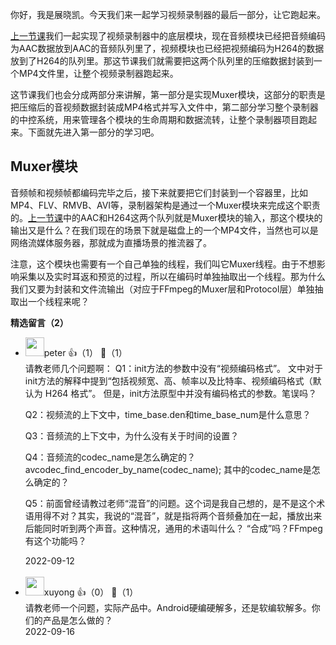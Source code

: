 你好，我是展晓凯。今天我们来一起学习视频录制器的最后一部分，让它跑起来。

[上一节课](https://time.geekbang.org/column/article/565950)我们一起实现了视频录制器中的底层模块，现在音频模块已经把音频编码为AAC数据放到AAC的音频队列里了，视频模块也已经把视频编码为H264的数据放到了H264的队列里。那这节课我们就需要把这两个队列里的压缩数据封装到一个MP4文件里，让整个视频录制器跑起来。

这节课我们也会分成两部分来讲解，第一部分是实现Muxer模块，这部分的职责是把压缩后的音视频数据封装成MP4格式并写入文件中，第二部分学习整个录制器的中控系统，用来管理各个模块的生命周期和数据流转，让整个录制器项目跑起来。下面就先进入第一部分的学习吧。

## Muxer模块

音频帧和视频帧都编码完毕之后，接下来就要把它们封装到一个容器里，比如MP4、FLV、RMVB、AVI等，录制器架构是通过一个Muxer模块来完成这个职责的。[上一节课](https://time.geekbang.org/column/article/565950)中的AAC和H264这两个队列就是Muxer模块的输入，那这个模块的输出又是什么？在我们现在的场景下就是磁盘上的一个MP4文件，当然也可以是网络流媒体服务器，那就成为直播场景的推流器了。

注意，这个模块也需要有一个自己单独的线程，我们叫它Muxer线程。由于不想影响采集以及实时耳返和预览的过程，所以在编码时单独抽取出一个线程。那为什么我们又要为封装和文件流输出（对应于FFmpeg的Muxer层和Protocol层）单独抽取出一个线程来呢？
<div><strong>精选留言（2）</strong></div><ul>
<li><img src="https://static001.geekbang.org/account/avatar/00/10/25/87/f3a69d1b.jpg" width="30px"><span>peter</span> 👍（1） 💬（1）<div>请教老师几个问题啊：
Q1：init方法的参数中没有“视频编码格式”。
文中对于init方法的解释中提到“包括视频宽、高、帧率以及比特率、视频编码格式（默认为 H264 格式”。
但是，init方法原型中并没有编码格式的参数。笔误吗？

Q2：视频流的上下文中，time_base.den和time_base_num是什么意思？

Q3：音频流的上下文中，为什么没有关于时间的设置？

Q4：音频流的codec_name是怎么确定的？
avcodec_find_encoder_by_name(codec_name); 其中的codec_name是怎么确定的？

Q5：前面曾经请教过老师“混音”的问题。这个词是我自己想的，是不是这个术语用得不对？其实，我说的“混音”，就是指将两个音频叠加在一起，播放出来后能同时听到两个声音。这种情况，通用的术语叫什么？ “合成”吗？FFmpeg有这个功能吗？</div>2022-09-12</li><br/><li><img src="https://thirdwx.qlogo.cn/mmopen/vi_32/DYAIOgq83eoZ5NZbtUUJV426Bs5xflO20BjapfRZSwtHkLqPlVuDqcAyrotkWVky74EMEbAbsMc85ZxxCs1nPw/132" width="30px"><span>xuyong</span> 👍（0） 💬（1）<div>请教老师一个问题，实际产品中。Android硬编硬解多，还是软编软解多。你们的产品是怎么做的？</div>2022-09-16</li><br/>
</ul>